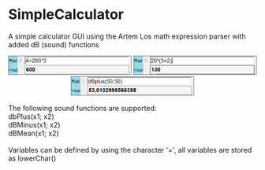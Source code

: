 # SimpleCalculator<br>
A simple calculator GUI using the Artem Los math expression parser with added dB (sound) functions<br>
<p align="center">
  <img src="Screenshot.png" width="250" title="hover text">
  <img src="Screenshot2.png" width="250" title="hover text">
  <img src="Screenshot3.png" width="250" title="hover text">
</p>

The following sound functions are supported:<br>
dbPlus(x1; x2)<br>
dBMinus(x1; x2)<br>
dBMean(x1; x2)<br>
<br>
Variables can be defined by using the character '=', all variables are stored as lowerChar()<br>
